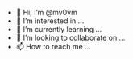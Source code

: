 - 👋 Hi, I’m @mv0vm
- 👀 I’m interested in ...
- 🌱 I’m currently learning ...
- 💞️ I’m looking to collaborate on ...
- 📫 How to reach me ...

<!---
mv0vm/mv0vm is a ✨ special ✨ repository because its `README.md` (this file) appears on your GitHub profile.
You can click the Preview link to take a look at your changes.
--->
